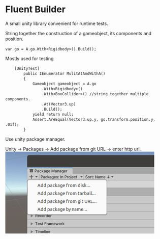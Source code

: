# Fluent Builder

A small unity library convenient for runtime tests.


String together the construction of a gameobject, its components and position.

`var go = A.go.With<Rigidbody>().Build();`

Mostly used for testing 
```mermaid
    [UnityTest]
        public IEnumerator MulitAtAndWithA()
        {
            Gameobject gameobject = A.go
                .With<Rigidbody>()
                .With<BoxCollider>() //string together multiple components.
                .At(Vector3.up)
                .Build();
            yield return null;
            Assert.AreEqual(Vector3.up.y, go.transform.position.y, .01f);
        }
```

Use unity package manager.

Unity -> Packages -> Add package from git URL -> enter http url.
<img src=upm.png>
